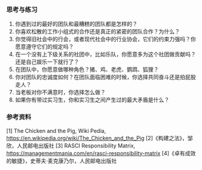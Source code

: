 
### 思考与练习

1. 你遇到过的最好的团队和最糟糕的团队都是怎样的？
2. 你喜欢松散的工作小组式的合作还是真正的紧密的团队合作？为什么？
3. 你觉得旧社会中的行会，或者现代社会中的行业协会，它们的约束力强吗？你愿意遵守它们的规定吗？
4. 在一个没有上下级关系的社团中，比如乐队，你愿意多为这个社团做贡献吗？还是自己娱乐一下就行了？
4. 在团队中，你愿意做哪种角色？猪、鸡、老虎、鹦鹉、狐狸？
5. 你对团队的忠诚度如何？在团队面临困难的时候，你选择共同奋斗还是拍屁股走人？
6. 当老板对你不满意时，你选择怎么做？
7. 如果你有带过实习生，你和实习生之间产生过的最大矛盾是什么？

### 参考资料

[1] The Chicken and the Pig, Wiki Pedia, https://en.wikipedia.org/wiki/The_Chicken_and_the_Pig
[2]《构建之法》，邹欣，人民邮电出版社
[3] RASCI Responsibility Matrix, https://managementmania.com/en/rasci-responsibility-matrix
[4]《卓有成效的敏捷》，史蒂夫·麦克康乃尔，人民邮电出版社
